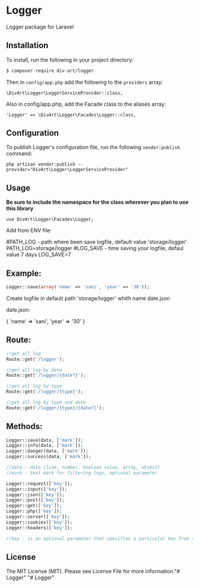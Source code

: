 # Logger
Logger package for Laravel

## Installation
To install, run the following in your project directory:

``` bash
$ composer require div-art/logger
```

Then in `config/app.php` add the following to the `providers` array:

```
\DivArt\Logger\LoggerServiceProvider::class,
```

Also in config/app.php, add the Facade class to the aliases array:

```
'Logger' => \DivArt\Logger\Facades\Logger::class,
```

## Configuration
To publish Logger's configuration file, run the following `vendor:publish` command:

```
php artisan vendor:publish --provider="DivArt\Logger\LoggerServiceProvider"
```

## Usage
**Be sure to include the namespace for the class wherever you plan to use this library**

```
use DivArt\Logger\Facades\Logger;
```

Add from ENV file:

#PATH_LOG - path where been save logfile, default value 'storage/logger'
PATH_LOG=storage/logger
#LOG_SAVE - time saving your logfile, defaul value 7 days
LOG_SAVE=7

## Example:

``` php
Logger::save(array('name' => 'sani', 'year' => '30'));
```

Create logfile in default path 'storage/logger' whith name date.json

date.json:

{
	'name' => 'sani',
	'year' => '30'
}

## Route:

``` php
//get all log
Route::get('/logger');

//get all log by date
Route::get('/logger/{date?}');

//get all log by type
Route::get('/logger/{type}');

//get all log by type and date
Route::get('/logger/{type}/{date?}');
```

## Methods:

``` php
Logger::save(data, ['mark']);
Logger::info(data, ['mark']);
Logger::danger(data, ['mark']);
Logger::success(data, ['mark']);

//data - data (line, number, boolean value, array, object)
//mark - text mark for filtering logs, optional parameter

Logger::request(['key']);
Logger::input(['key']);
Logger::json(['key']);
Logger::post(['key']);
Logger::get(['key']);
Logger::php(['key']);
Logger::server(['key']);
Logger::cookies(['key']);
Logger::headers(['key']);

//key - is an optional parameter that specifies a particular key from an array or object to be written
```

## License
The MIT License (MIT). Please see License File for more information."# Logger" 
"# Logger" 
